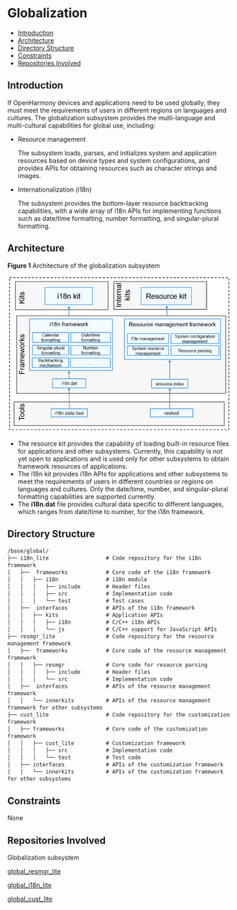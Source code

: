 # Globalization<a name="EN-US_TOPIC_0000001054438981"></a>

-   [Introduction](#section11516137123416)
-   [Architecture](#section8958681672)
-   [Directory Structure](#section1121775732114)
-   [Constraints](#section43112258019)
-   [Repositories Involved](#section5889165803317)

## Introduction<a name="section11516137123416"></a>

If OpenHarmony devices and applications need to be used globally, they must meet the requirements of users in different regions on languages and cultures. The globalization subsystem provides the multi-language and multi-cultural capabilities for global use, including:

-   Resource management

    The subsystem loads, parses, and initializes system and application resources based on device types and system configurations, and provides APIs for obtaining resources such as character strings and images.


-   Internationalization \(i18n\)

    The subsystem provides the bottom-layer resource backtracking capabilities, with a wide array of i18n APIs for implementing functions such as date/time formatting, number formatting, and singular-plural formatting.


## Architecture<a name="section8958681672"></a>

**Figure  1**  Architecture of the globalization subsystem<a name="fig1416834516101"></a>  


![](figures/全球化子系统-系统架构3.png)

-   The resource kit provides the capability of loading built-in resource files for applications and other subsystems. Currently, this capability is not yet open to applications and is used only for other subsystems to obtain framework resources of applications. 
-   The i18n kit provides i18n APIs for applications and other subsystems to meet the requirements of users in different countries or regions on languages and cultures. Only the date/time, number, and singular-plural formatting capabilities are supported currently.
-   The  **i18n.dat**  file provides cultural data specific to different languages, which ranges from date/time to number, for the i18n framework.

## Directory Structure<a name="section1121775732114"></a>

```
/base/global/
├── i18n_lite                  # Code repository for the i18n framework
│   ├──  frameworks            # Core code of the i18n framework
│   │   ├── i18n               # i18n module
│   │   │   ├── include        # Header files
│   │   │   ├── src            # Implementation code
│   │   │   └── test           # Test cases
│   ├──  interfaces            # APIs of the i18n framework 
│   │   ├── kits               # Application APIs
│   │   │   ├── i18n           # C/C++ i18n APIs
│   │   │   └── js             # C/C++ support for JavaScript APIs
├── resmgr_lite                # Code repository for the resource management framework
│   ├──  frameworks            # Core code of the resource management framework
│   │   ├── resmgr             # Core code for resource parsing
│   │   │   ├── include        # Header files
│   │   │   └── src            # Implementation code
│   ├──  interfaces            # APIs of the resource management framework 
│   │   └── innerkits          # APIs of the resource management framework for other subsystems
├── cust_lite                  # Code repository for the customization framework
│   ├── frameworks             # Core code of the customization framework
│   │   ├── cust_lite          # Customization framework
│   │   │   ├── src            # Implementation code
│   │   │   └── test           # Test code
│   ├── interfaces             # APIs of the customization framework
│   │   └── innerkits          # APIs of the customization framework for other subsystems
```

## Constraints<a name="section43112258019"></a>

None

## Repositories Involved<a name="section5889165803317"></a>

Globalization subsystem

[global\_resmgr\_lite](https://gitee.com/openharmony/global_resmgr_lite/blob/master/README.md)

[global\_i18n\_lite](https://gitee.com/openharmony/global_i18n_lite/blob/master/README.md)

[global\_cust\_lite](https://gitee.com/openharmony/global_cust_lite/blob/master/README.md)

